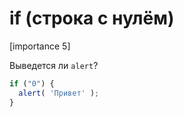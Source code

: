 # if (строка с нулём)

[importance 5]

Выведется ли `alert`?

```js
if ("0") {
  alert( 'Привет' );
}
```


